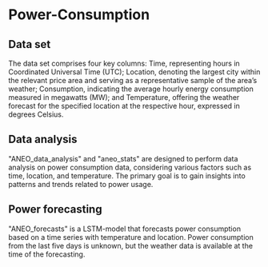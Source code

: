 # Power-Consumption

## Data set

The data set comprises four key columns: Time, representing hours in Coordinated Universal Time (UTC); Location, denoting the largest city within the relevant price area and serving as a representative sample of the area’s weather; Consumption, indicating the average hourly energy consumption measured in megawatts (MW); and Temperature, offering the weather forecast for the specified location at the respective hour, expressed in degrees Celsius.


## Data analysis

"ANEO_data_analysis" and "aneo_stats" are designed to perform data analysis on power consumption data, considering various factors such as time, location, and temperature. The primary goal is to gain insights into patterns and trends related to power usage.

## Power forecasting

"ANEO_forecasts" is a LSTM-model that forecasts power consumption based on a time series with temperature and location. Power consumption from the last five days is unknown, but the weather data is available at the time of the forecasting. 
